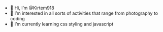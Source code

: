 - 👋 Hi, I’m @Kirtem918
- 👀 I’m interested in all sorts of activities that range from photography to coding
- 🌱 I’m currently learning css styling and javascript

<!---
Kirtem918/Kirtem918 is a ✨ special ✨ repository because its `README.md` (this file) appears on your GitHub profile.
You can click the Preview link to take a look at your changes.
--->

